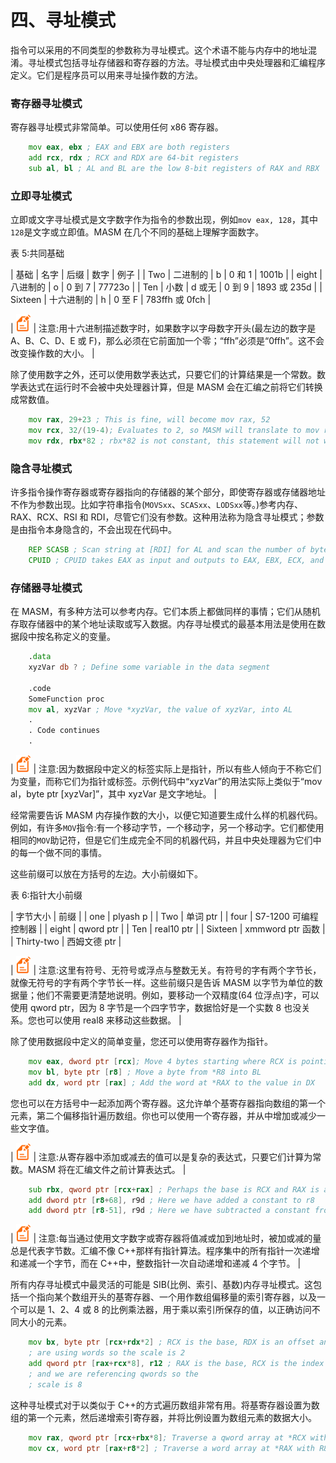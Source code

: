 # 四、寻址模式

指令可以采用的不同类型的参数称为寻址模式。这个术语不能与内存中的地址混淆。寻址模式包括寻址存储器和寄存器的方法。寻址模式由中央处理器和汇编程序定义。它们是程序员可以用来寻址操作数的方法。

### 寄存器寻址模式

寄存器寻址模式非常简单。可以使用任何 x86 寄存器。

```asm
    mov eax, ebx ; EAX and EBX are both registers
    add rcx, rdx ; RCX and RDX are 64-bit registers
    sub al, bl ; AL and BL are the low 8-bit registers of RAX and RBX

```

### 立即寻址模式

立即或文字寻址模式是文字数字作为指令的参数出现，例如`mov eax, 128`，其中`128`是文字或立即值。MASM 在几个不同的基础上理解字面数字。

表 5:共同基础

| 基础 | 名字 | 后缀 | 数字 | 例子 |
| Two | 二进制的 | b | 0 和 1 | 1001b |
| eight | 八进制的 | o | 0 到 7 | 77723o |
| Ten | 小数 | d 或无 | 0 到 9 | 1893 或 235d |
| Sixteen | 十六进制的 | h | 0 至 F | 783ffh 或 0fch |

| ![](img/note.png) | 注意:用十六进制描述数字时，如果数字以字母数字开头(最左边的数字是 A、B、C、D、E 或 F)，那么必须在它前面加一个零；“ffh”必须是“0ffh”。这不会改变操作数的大小。 |

除了使用数字之外，还可以使用数学表达式，只要它们的计算结果是一个常数。数学表达式在运行时不会被中央处理器计算，但是 MASM 会在汇编之前将它们转换成常数值。

```asm
    mov rax, 29+23 ; This is fine, will become mov rax, 52
    mov rcx, 32/(19-4); Evaluates to 2, so MASM will translate to mov rax, 2
    mov rdx, rbx*82 ; rbx*82 is not constant, this statement will not work

```

### 隐含寻址模式

许多指令操作寄存器或寄存器指向的存储器的某个部分，即使寄存器或存储器地址不作为参数出现。比如字符串指令(`MOVSxx`、`SCASxx`、`LODSxx`等。)参考内存、RAX、RCX、RSI 和 RDI，尽管它们没有参数。这种用法称为隐含寻址模式；参数是由指令本身隐含的，不会出现在代码中。

```asm
    REP SCASB ; Scan string at [RDI] for AL and scan the number of bytes in RCX
    CPUID ; CPUID takes EAX as input and outputs to EAX, EBX, ECX, and EDX

```

### 存储器寻址模式

在 MASM，有多种方法可以参考内存。它们本质上都做同样的事情；它们从随机存取存储器中的某个地址读取或写入数据。内存寻址模式的最基本用法是使用在数据段中按名称定义的变量。

```asm
    .data
    xyzVar db ? ; Define some variable in the data segment

    .code
    SomeFunction proc
    mov al, xyzVar ; Move *xyzVar, the value of xyzVar, into AL
    .
    . Code continues
    .

```

| ![](img/note.png) | 注意:因为数据段中定义的标签实际上是指针，所以有些人倾向于不称它们为变量，而称它们为指针或标签。示例代码中“xyzVar”的用法实际上类似于“mov al，byte ptr [xyzVar]”，其中 xyzVar 是文字地址。 |

经常需要告诉 MASM 内存操作数的大小，以便它知道要生成什么样的机器代码。例如，有许多`MOV`指令:有一个移动字节，一个移动字，另一个移动字。它们都使用相同的`MOV`助记符，但是它们生成完全不同的机器代码，并且中央处理器为它们中的每一个做不同的事情。

这些前缀可以放在方括号的左边。大小前缀如下。

表 6:指针大小前缀

| 字节大小 | 前缀 |
| one | plyash p |
| Two | 单词 ptr |
| four | S7-1200 可编程控制器 |
| eight | qword ptr |
| Ten | real10 ptr |
| Sixteen | xmmword ptr 函数 |
| Thirty-two | 西姆文德 ptr |

| ![](img/note.png) | 注意:这里有符号、无符号或浮点与整数无关。有符号的字有两个字节长，就像无符号的字有两个字节长一样。这些前缀只是告诉 MASM 以字节为单位的数据量；他们不需要更清楚地说明。例如，要移动一个双精度(64 位浮点)字，可以使用 qword ptr，因为 8 字节是一个四字节字，数据恰好是一个实数 8 也没关系。您也可以使用 real8 来移动这些数据。 |

除了使用数据段中定义的简单变量，您还可以使用寄存器作为指针。

```asm
    mov eax, dword ptr [rcx]; Move 4 bytes starting where RCX is pointing
    mov bl, byte ptr [r8] ; Move a byte from *R8 into BL
    add dx, word ptr [rax] ; Add the word at *RAX to the value in DX

```

您也可以在方括号中一起添加两个寄存器。这允许单个基寄存器指向数组的第一个元素，第二个偏移指针遍历数组。你也可以使用一个寄存器，并从中增加或减少一些文字值。

| ![](img/note.png) | 注意:从寄存器中添加或减去的值可以是复杂的表达式，只要它们计算为常数。MASM 将在汇编文件之前计算表达式。 |

```asm
    sub rbx, qword ptr [rcx+rax] ; Perhaps the base is RCX and RAX is an offset
    add dword ptr [r8+68], r9d ; Here we have added a constant to r8
    add dword ptr [r8-51], r9d ; Here we have subtracted a constant from r8

```

| ![](img/note.png) | 注意:每当通过使用文字数字或寄存器将值减或加到地址时，被加或减的量总是代表字节数。汇编不像 C++那样有指针算法。程序集中的所有指针一次递增和递减一个字节，而在 C++中，整数指针一次自动递增和递减 4 个字节。 |

所有内存寻址模式中最灵活的可能是 SIB(比例、索引、基数)内存寻址模式。这包括一个指向某个数组开头的基寄存器、一个用作数组偏移量的索引寄存器，以及一个可以是 1、2、4 或 8 的比例乘法器，用于乘以索引所保存的值，以正确访问不同大小的元素。

```asm
    mov bx, byte ptr [rcx+rdx*2] ; RCX is the base, RDX is an offset and we
    ; are using words so the scale is 2
    add qword ptr [rax+rcx*8], r12 ; RAX is the base, RCX is the index
    ; and we are referencing qwords so the
    ; scale is 8

```

这种寻址模式对于以类似于 C++的方式遍历数组非常有用。将基寄存器设置为数组的第一个元素，然后递增索引寄存器，并将比例设置为数组元素的数据大小。

```asm
    mov rax, qword ptr [rcx+rbx*8]; Traverse a qword array at *RCX with RBX
    mov cx, word ptr [rax+r8*2] ; Traverse a word array at *RAX with R8

```